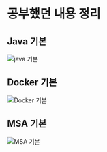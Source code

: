 # 공부했던 내용 정리

## Java 기본

![java 기본](https://www.notion.so/Java-73f0492945e84b8aa8f8c8f51740319e)

## Docker 기본

![Docker 기본](https://www.notion.so/Docker-ef3d9f46272e4d688979d5e195a8c0c8)

## MSA 기본

![MSA 기본](https://www.notion.so/MSA-02ff84f8fe044990ae488c965ac29020)
